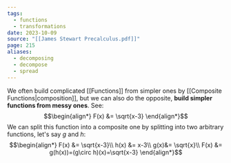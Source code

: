 ```yaml
---
tags:
  - functions
  - transformations
date: 2023-10-09
source: "[[James Stewart Precalculus.pdf]]"
page: 215
aliases:
  - decomposing
  - decompose
  - spread
---
```

We often build complicated [[Functions]] from simpler ones by [[Composite Functions|composition]], but we can also do the opposite, **build simpler functions from messy ones**. See:
$$\begin{align*}
F(x) &= \sqrt{x-3}
\end{align*}$$
We can split this function into a composite one by splitting into two arbitrary functions, let's say $g$ and $h$:
$$\begin{align*}
F(x) &= \sqrt{x-3}\\
h(x) &= x-3\\
g(x)&= \sqrt{x}\\
F(x) &= g(h(x))=(g\circ h)(x)=\sqrt{x-3}
\end{align*}$$